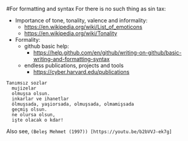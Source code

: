 #For formatting and syntax
For there is no such thing as sin tax:
- Importance of tone, tonality, valence and informality: 
  - https://en.wikipedia.org/wiki/List_of_emoticons
  - https://en.wikipedia.org/wiki/Tonality
- Formality:
  - github basic help: 
    - https://help.github.com/en/github/writing-on-github/basic-writing-and-formatting-syntax
  - endless publications, projects and tools 
    - https://cyber.harvard.edu/publications
  

```
Tanımsız sozlar
  mujizelar 
  olmuşsa olsun. 
  inkarlar ve ihanetlar 
  ölmuşsada, yaşiorsada, olmuşsada, olmamişsada
  geçmiş olsun.
  ne olursa olsun,
  işte olacak o kdar! 
```  

Also see,
  `(Beleş Mehmet (1997)) [https://youtu.be/b2bVVJ-ek7g]`
